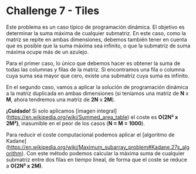 # Challenge 7 - Tiles

Este problema es un caso típico de programación dinámica. El objetivo es
determinar la suma máxima de cualquier submatriz. En este caso, como la matriz
se repite en ambas dimensiones, debemos también tener en cuenta que es posible
que la suma máxima sea infinito, o que la submatriz de suma máxima ocupe más de
un azulejo.

Para el primer caso, lo único que debemos hacer es obtener la suma de todas las
columnas y filas de la matriz. Si encontramos una fila o columna cuya suma sea
mayor que cero, existe una submatriz cuya suma es infinito.

En el segundo caso, vamos a aplicar la solución de programación dinámica a la
matriz duplicada en ambas dimensiones (si teníamos una matriz de **N** x **M**, 
ahora tendremos una matriz de **2N** x **2M**).

**¡Cuidado!** Si solo aplicamos [imagen integral]
(https://en.wikipedia.org/wiki/Summed_area_table) el coste es **O(2N² x 2M²)**,
inasumible en el peor de los casos (**N = M = 1000**).

Para reducir el coste computacional podemos aplicar el [algoritmo de Kadane]
(https://en.wikipedia.org/wiki/Maximum_subarray_problem#Kadane.27s_algorithm).
Con este método podemos calcular la máxima suma de cualquier submatriz entre
dos filas en tiempo lineal, de forma que el coste se reduce a **O(2N² x 2M)**.
